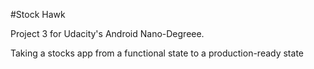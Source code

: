 #Stock Hawk

Project 3 for Udacity's Android Nano-Degreee.

Taking a stocks app from a functional state to a production-ready state